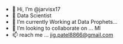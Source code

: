- 👋 Hi, I’m @jarvisx17
- 👀 Data Scientist
- 🌱 I’m currently Working at Data Prophets...
- 💞️ I’m looking to collaborate on ... Ml
- 📫 reach me ... jig.patel8866@gmail.com

<!---
jarvisx17/jarvisx17 is a ✨ special ✨ repository because its `README.md` (this file) appears on your GitHub profile.
You can click the Preview link to take a look at your changes.
--->

